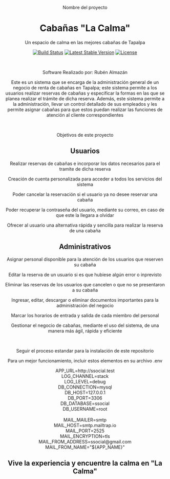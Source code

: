 <p align="center">Nombre del proyecto</p>
<h1 align="center">Cabañas "La Calma"</h1>
<p align="center">Un espacio de calma en las mejores cabañas de Tapalpa</p>

<p align="center">
<a href="https://travis-ci.org/laravel/framework"><img src="https://travis-ci.org/laravel/framework.svg" alt="Build Status"></a>
<a href="https://packagist.org/packages/laravel/framework"><img src="https://img.shields.io/packagist/v/laravel/framework" alt="Latest Stable Version"></a>
<a href="https://packagist.org/packages/laravel/framework"><img src="https://img.shields.io/packagist/l/laravel/framework" alt="License"></a>
</p>
<br>
<p align="center">Software Realizado por: Rubén Almazán</p>

<p align="center">Este es un sistema que se encarga de la administración general de un negocio de renta de cabañas en Tapalpa; este sistema permite a los usuarios
realizar reservas de cabañas y especificar la formas en las que se planea realizar el trámite de dicha reserva. Además, este sistema permite a la administración,
llevar un control detallado de sus empleados y les permite asignar cabañas para que estos puedan realizar las funciones de atención al cliente correspondientes</p>
<br>
<p align="center">Objetivos de este proyecto</p>
<h2 align="center"><b>Usuarios</b></h2>
<p align="center">Realizar reservas de cabañas e incorporar los datos necesarios para el tramite de dicha reserva</p>
<p align="center">Creación de cuenta personalizada para acceder a todos los servicios del sistema</p>
<p align="center">Poder cancelar la reservación si el usuario ya no desee reservar una cabaña</p>
<p align="center">Poder recuperar la contraseña del usuario, mediante su correo, en caso de que este la llegara a olvidar</p>
<p align="center">Ofrecer al usuario una alternativa rápida y sencilla para realizar la reserva de una cabaña</p>
<h2 align="center"><b>Administrativos</b></h2>
<p align="center">Asignar personal disponible para la atención de los usuarios que reserven su cabaña</p>
<p align="center">Editar la reserva de un usuario si es que hubiese algún error o inprevisto</p>
<p align="center">Eliminar las reservas de los usuarios que cancelen o que no se presentaron a su cabaña</p>
<p align="center">Ingresar, editar, descargar o eliminar documentos importantes para la administración del negocio</p>
<p align="center">Marcar los horarios de entrada y salida de cada miembro del personal</p>
<p align="center">Gestionar el negocio de cabañas, mediante el uso del sistema, de una manera más ágil, rápida y eficiente</p>

<br>
<p align="center">Seguir el proceso estandar para la instalación de este repositorio</p>
<p align="center">Para un mejor funcionamiento, incluir estos elementos en su archivo .env</p>
<p align="center">
APP_URL=http://ssocial.test
<br>
LOG_CHANNEL=stack<br>
LOG_LEVEL=debug<br>
DB_CONNECTION=mysql<br>
DB_HOST=127.0.0.1<br>
DB_PORT=3306<br>
DB_DATABASE=ssocial<br>
DB_USERNAME=root<br>
<br>
MAIL_MAILER=smtp<br>
MAIL_HOST=smtp.mailtrap.io<br>
MAIL_PORT=2525<br>
MAIL_ENCRYPTION=tls<br>
MAIL_FROM_ADDRESS=ssocial@gmail.com<br>
MAIL_FROM_NAME="${APP_NAME}"<br>
</p>

<h2 align="center">Vive la experiencia y encuentre la calma en "La Calma"</h2>
